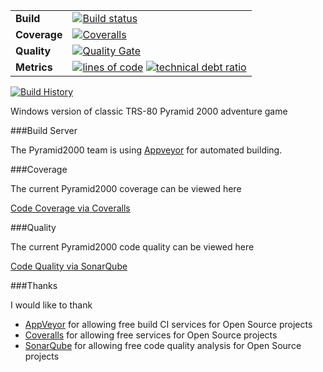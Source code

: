 
| | |
| --- | --- |
| **Build** | [![Build status](https://img.shields.io/appveyor/ci/drcjt/pyramid2000.svg)](https://ci.appveyor.com/project/drcjt/pyramid2000) |
| **Coverage** | [![Coveralls](https://coveralls.io/repos/github/drcjt/Pyramid2000/badge.svg?branch=master)](https://coveralls.io/github/drcjt/Pyramid2000?branch=master) |
| **Quality** | [![Quality Gate](https://sonarqube.com/api/badges/gate?key=Pyramid2000)](https://sonarqube.com/dashboard/index/Pyramid2000) |
| **Metrics** | [![lines of code](https://sonarqube.com/api/badges/measure?key=Pyramid2000&metric=lines)](https://sonarqube.com/dashboard/index/Pyramid2000) [![technical debt ratio](https://sonarqube.com/api/badges/measure?key=Pyramid2000&metric=sqale_debt_ratio)](https://sonarqube.com/dashboard/index/Pyramid2000) |

[![Build History](https://buildstats.info/appveyor/chart/drcjt/pyramid2000)](https://ci.appveyor.com/project/drcjt/pyramid2000)

Windows version of classic TRS-80 Pyramid 2000 adventure game

###Build Server

The Pyramid2000 team is using [Appveyor](http://www.appveyor.com/) for automated building.

###Coverage

The current Pyramid2000 coverage can be viewed here

[Code Coverage via Coveralls](https://coveralls.io/github/drcjt/Pyramid2000?branch=master)

###Quality

The current Pyramid2000 code quality can be viewed here

[Code Quality via SonarQube](https://sonarqube.com/dashboard/index/Pyramid2000)

###Thanks

I would like to thank

* [AppVeyor](https://ci.appveyor.com/project/drcjt/pyramid2000) for allowing free build CI services for Open Source projects
* [Coveralls](https://coveralls.io/github/drcjt/pyramid2000) for allowing free services for Open Source projects
* [SonarQube](https://sonarqube.com/dashboard/index/Pyramid2000) for allowing free code quality analysis for Open Source projects
